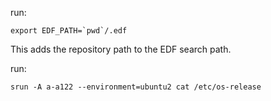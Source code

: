 run:
```
export EDF_PATH=`pwd`/.edf
```
This adds the repository path to the EDF search path.

run:
```
srun -A a-a122 --environment=ubuntu2 cat /etc/os-release
```